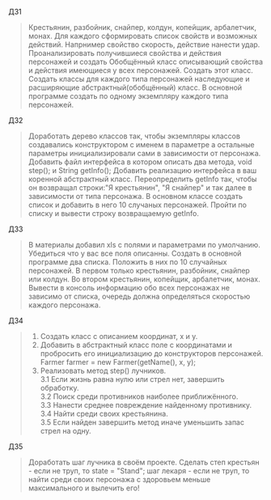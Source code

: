 ДЗ1
>Крестьянин, разбойник, снайпер, колдун, копейщик, арбалетчик, монах. 
Для каждого сформировать список свойств и возможных действий.
Напрнимер свойство скорость, действие нанести удар. 
Проанализировать получившиеся свойства и действия персонажей и создать 
Обобщённый класс описывающий свойства и действия имеющиеся у всех персонажей. 
Создать этот класс. Создать классы для каждого типа персонажей наследующие и расширяющие 
абстрактный(обобщённый) класс. 
В основной программе создать по одному экземпляру каждого типа персонажей.
> 
ДЗ2
>Доработать дерево классов так, чтобы экземпляры классов создавались конструктором с именем 
> в параметре а остальные параметры инициализировали сами в зависимости от персонажа. 
> Добавить файл интерфейса в котором описать два метода, void step(); и String getInfo(); 
> Добавить реализацию интерфейса в ваш коренной абстрактный класс. 
> Переопределить getInfo так, чтобы он возвращал строки:"Я крестьянин",
> "Я снайпер" и так далее в зависимости от типа персонажа. 
> В основном классе создать список и добавить в него 10 случаных персонажей. 
> Пройти по списку и вывести строку возвращаемую getInfo.
> 
ДЗ3
> В материалы добавил xls с полями и параметрами по умолчанию. 
> Убедиться что у вас все поля описанны. Создать в основной программе два списка.
> Положить в них по 10 случайных персонажей. В первом только крестьянин, разбойник, 
> снайпер или колдун. Во втором крестьянин, копейщик, арбалетчик, монах. 
> Вывести в консоль информацию обо всех персонажах не зависимо от списка, 
> очередь должна определяться скоростью каждого персонажа.
> 
 ДЗ4
> 1. Создать класс с описанием координат, x и y.
> 2. Добавить в абстрактный класс поле с координатами и пробросить его инициализацию до 
>конструкторов персонажей. Farmer farmer = new Farmer(getName(), x, y);
> 3. Реализовать метод step() лучников. \
> 3.1 Если жизнь равна нулю или стрел нет, завершить обработку. \
> 3.2 Поиск среди противников наиболее приближённого.\
> 3.3 Нанести среднее повреждение найденному противнику.\
> 3.4 Найти среди своих крестьянина. \
> 3.5 Если найден завершить метод иначе уменьшить запас стрел на одну.

ДЗ5
> Доработать шаг лучника в своём проекте. Сделать степ крестьян - если не труп, то state = "Stand";
шаг лекаря - если не труп, то найти среди своих персонажа с здоровьем меньше максимального и вылечить его!